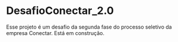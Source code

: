 # DesafioConectar_2.0
Esse projeto é um desafio da segunda fase do processo seletivo da empresa Conectar. Está em construção.
